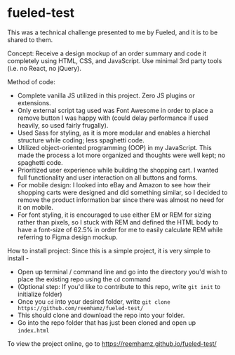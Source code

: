 # fueled-test

This was a technical challenge presented to me by Fueled, and it is to be shared to them.

Concept:
Receive a design mockup of an order summary and code it completely using HTML, CSS, and JavaScript. Use minimal 3rd party tools (i.e. no React, no jQuery).

Method of code:
- Complete vanilla JS utilized in this project. Zero JS plugins or extensions.
- Only external script tag used was Font Awesome in order to place a remove button I was happy with (could delay performance if used heavily, so used fairly frugally).
- Used Sass for styling, as it is more modular and enables a hierchal structure while coding; less spaghetti code.
- Utilized object-oriented programming (OOP) in my JavaScript. This made the process a lot more organized and thoughts were well kept; no spaghetti code.
- Prioritized user experience while building the shopping cart. I wanted full functionality and user interaction on all buttons and forms.
- For mobile design: I looked into eBay and Amazon to see how their shopping carts were designed and did something similar, so I decided to remove the product information bar since there was almost no need for it on mobile.
- For font styling, it is encouraged to use either EM or REM for sizing rather than pixels, so I stuck with REM and defined the HTML body to have a font-size of 62.5% in order for me to easily calculate REM while referring to Figma design mockup.

How to install project:
Since this is a simple project, it is very simple to install -
- Open up terminal / command line and go into the directory you'd wish to place the existing repo using the ``cd`` command
- (Optional step: If you'd like to contribute to this repo, write ``git init`` to initialize folder)
- Once you ``cd`` into your desired folder, write ``git clone https://github.com/reemhamz/fueled-test/``
- This should clone and download the repo into your folder.
- Go into the repo folder that has just been cloned and open up ``index.html``

To view the project online, go to https://reemhamz.github.io/fueled-test/

